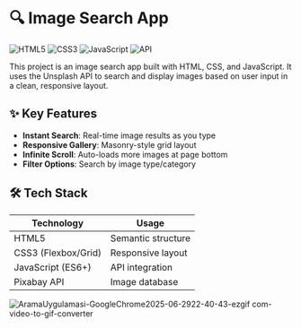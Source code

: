 # 🔍 Image Search App

![HTML5](https://img.shields.io/badge/HTML5-E34F26?logo=html5&logoColor=white)
![CSS3](https://img.shields.io/badge/CSS3-1572B6?logo=css3&logoColor=white)
![JavaScript](https://img.shields.io/badge/JavaScript-ES6+-F7DF1E?logo=javascript&logoColor=black)
![API](https://img.shields.io/badge/API-Pixabay-00BFFF)

This project is an image search app built with HTML, CSS, and JavaScript. It uses the Unsplash API to search and display images based on user input in a clean, responsive layout.

## ✨ Key Features
- **Instant Search**: Real-time image results as you type
- **Responsive Gallery**: Masonry-style grid layout
- **Infinite Scroll**: Auto-loads more images at page bottom
- **Filter Options**: Search by image type/category

## 🛠️ Tech Stack
| Technology | Usage |
|------------|-------|
| HTML5 | Semantic structure |
| CSS3 (Flexbox/Grid) | Responsive layout |
| JavaScript (ES6+) | API integration |
| Pixabay API | Image database |

![AramaUygulamasi-GoogleChrome2025-06-2922-40-43-ezgif com-video-to-gif-converter](https://github.com/user-attachments/assets/d5541ae7-c9cd-426e-9949-abbec08d16cf)
